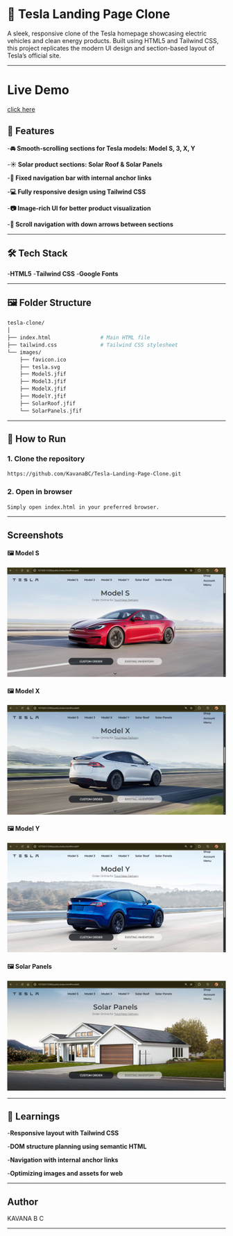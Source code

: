 # 🚗 Tesla Landing Page Clone

A sleek, responsive clone of the Tesla homepage showcasing electric vehicles and clean energy products. Built using HTML5 and Tailwind CSS, this project replicates the modern UI design and section-based layout of Tesla’s official site.

---
# Live Demo
[click here](https://tesla-landing-page-clone-phi.vercel.app/)
## 📌 Features

-**🚘 Smooth-scrolling sections for Tesla models: Model S, 3, X, Y**

-**☀️ Solar product sections: Solar Roof & Solar Panels**

-**🧭 Fixed navigation bar with internal anchor links**

-**💻 Fully responsive design using Tailwind CSS**

-**📷 Image-rich UI for better product visualization**

-**🧭 Scroll navigation with down arrows between sections**

---

## 🛠️ Tech Stack

-**HTML5**
-**Tailwind CSS**
-**Google Fonts**

---

## 🖼️ Folder Structure
```bash
tesla-clone/
│
├── index.html                # Main HTML file
├── tailwind.css              # Tailwind CSS stylesheet
└── images/
    ├── favicon.ico
    ├── tesla.svg
    ├── ModelS.jfif
    ├── Model3.jfif
    ├── ModelX.jfif
    ├── ModelY.jfif
    ├── SolarRoof.jfif
    └── SolarPanels.jfif
```

---

## 🚀 How to Run

### 1. Clone the repository

```bash
https://github.com/KavanaBC/Tesla-Landing-Page-Clone.git
```

### 2. Open in browser

```bash
Simply open index.html in your preferred browser.
```
---

## Screenshots

#### 🖼️ Model S
![ModelS](screenshots/out1.png)

#### 🖼️ Model X
![ModelX](screenshots/out2.png)

#### 🖼️ Model Y
![ModelS](screenshots/out4.png)

#### 🖼️ Solar Panels
![SolarPanels](screenshots/out3.png)

---

## 📖 Learnings

-**Responsive layout with Tailwind CSS**

-**DOM structure planning using semantic HTML**

-**Navigation with internal anchor links**

-**Optimizing images and assets for web**

---

## Author

KAVANA B C

---
